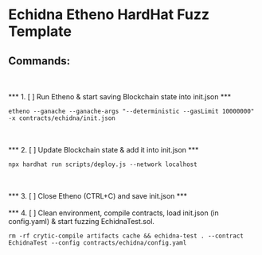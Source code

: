# Echidna Etheno HardHat Fuzz Template

## Commands:
<br></br>
*** 1. [ ] Run Etheno & start saving Blockchain state into init.json ***
```
etheno --ganache --ganache-args "--deterministic --gasLimit 10000000" -x contracts/echidna/init.json
```
<br></br>
*** 2. [ ] Update Blockchain state & add it into init.json ***
```
npx hardhat run scripts/deploy.js --network localhost
```
<br></br>
*** 3. [ ] Close Etheno (CTRL+C) and save init.json ***
<br></br>
*** 4. [ ] Clean environment, compile contracts, load init.json (in config.yaml) & start fuzzing EchidnaTest.sol.
```
rm -rf crytic-compile artifacts cache && echidna-test . --contract EchidnaTest --config contracts/echidna/config.yaml
```